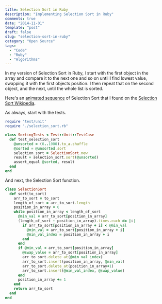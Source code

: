 ```yaml
---
title: Selection Sort in Ruby
description: "Implementing Selection Sort in Ruby"
comments: true
date: "2014-11-01"
template: "post"
draft: false
slug: "selection-sort-in-ruby"
category: "Open Source"
tags:
  - "Code"
  - "Ruby"
  - "Algorithms"
---
```


In my version of Selection Sort in Ruby, I start with the first object in the array and compare it to the next one and so on until I find lowest value, swapping it with the first objects position. I then repeat that on the second object, and the next, until the whole list is sorted.

Here's an [animated sequence](https://en.wikipedia.org/wiki/File:Selection-Sort-Animation.gif) of Selection Sort that I found on the [Selection Sort Wikipedia](https://en.wikipedia.org/wiki/Selection_sort).

As always, start with the tests.

```ruby
require 'test/unit'
require "./selection_sort.rb"

class SortingTests < Test::Unit::TestCase
  def test_selection_sort
    @unsorted = (0..1000).to_a.shuffle
    @sorted = @unsorted.sort
    selection_sort = SelectionSort.new
    result = selection_sort.sort(@unsorted)
    assert_equal @sorted, result
  end
end
```

And next, the Selection Sort function.

```ruby
class SelectionSort
  def sort(to_sort)
    arr_to_sort = to_sort
    length_of_sort = arr_to_sort.length
    position_in_array = 0
    while position_in_array < length_of_sort
      @min_val = arr_to_sort[position_in_array]
      (length_of_sort - position_in_array).times.each do |i|
        if arr_to_sort[position_in_array + i] < @min_val
          @min_val = arr_to_sort[position_in_array + i]
          @min_val_index = position_in_array + i
        end
      end
      if @min_val < arr_to_sort[position_in_array]
        @swap_value = arr_to_sort[position_in_array]
        arr_to_sort.delete_at(@min_val_index)
        arr_to_sort.insert(position_in_array, @min_val)
        arr_to_sort.delete_at(position_in_array+1)
        arr_to_sort.insert(@min_val_index, @swap_value)
      end
      position_in_array += 1
    end
    return arr_to_sort
  end
end
```
